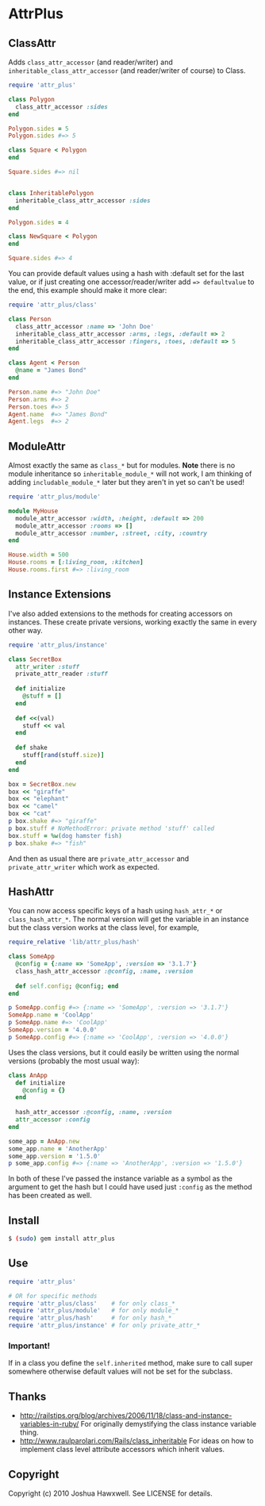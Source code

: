 # AttrPlus

## ClassAttr

Adds `class_attr_accessor` (and reader/writer) and `inheritable_class_attr_accessor` (and
reader/writer of course) to Class.

``` ruby
require 'attr_plus'

class Polygon
  class_attr_accessor :sides
end

Polygon.sides = 5
Polygon.sides #=> 5

class Square < Polygon
end

Square.sides #=> nil


class InheritablePolygon
  inheritable_class_attr_accessor :sides
end

Polygon.sides = 4

class NewSquare < Polygon
end

Square.sides #=> 4
```

You can provide default values using a hash with :default set for the last value, or if just
creating one accessor/reader/writer add `=> defaultvalue` to the end, this example should
make it more clear:

``` ruby
require 'attr_plus/class'

class Person
  class_attr_accessor :name => 'John Doe'
  inheritable_class_attr_accessor :arms, :legs, :default => 2
  inheritable_class_attr_accessor :fingers, :toes, :default => 5
end

class Agent < Person
  @name = "James Bond"
end  

Person.name #=> "John Doe"
Person.arms #=> 2
Person.toes #=> 5
Agent.name  #=> "James Bond"
Agent.legs  #=> 2
```
    

## ModuleAttr

Almost exactly the same as `class_*` but for modules. __Note__ there is no module inheritance
so `inheritable_module_*` will not work, I am thinking of adding `includable_module_*` later
but they aren't in yet so can't be used!

``` ruby
require 'attr_plus/module'

module MyHouse
  module_attr_accessor :width, :height, :default => 200
  module_attr_accessor :rooms => []
  module_attr_accessor :number, :street, :city, :country
end

House.width = 500
House.rooms = [:living_room, :kitchen]
House.rooms.first #=> :living_room
```
    

## Instance Extensions

I've also added extensions to the methods for creating accessors on instances. These create
private versions, working exactly the same in every other way.

``` ruby
require 'attr_plus/instance'

class SecretBox
  attr_writer :stuff
  private_attr_reader :stuff
  
  def initialize
    @stuff = []
  end
  
  def <<(val)
    stuff << val
  end
  
  def shake
    stuff[rand(stuff.size)]
  end
end

box = SecretBox.new
box << "giraffe"
box << "elephant"
box << "camel"
box << "cat"
p box.shake #=> "giraffe"
p box.stuff # NoMethodError: private method 'stuff' called
box.stuff = %w(dog hamster fish)
p box.shake #=> "fish"
```

And then as usual there are `private_attr_accessor` and `private_attr_writer` which work
as expected.
    

## HashAttr

You can now access specific keys of a hash using `hash_attr_*` or `class_hash_attr_*`. The
normal version will get the variable in an instance but the class version works at the class
level, for example,

``` ruby
require_relative 'lib/attr_plus/hash'

class SomeApp
  @config = {:name => 'SomeApp', :version => '3.1.7'}
  class_hash_attr_accessor :@config, :name, :version
  
  def self.config; @config; end
end

p SomeApp.config #=> {:name => 'SomeApp', :version => '3.1.7'}
SomeApp.name = 'CoolApp'
p SomeApp.name #=> 'CoolApp'
SomeApp.version = '4.0.0'
p SomeApp.config #=> {:name => 'CoolApp', :version => '4.0.0'}
```

Uses the class versions, but it could easily be written using the normal versions (probably
the most usual way):

``` ruby
class AnApp
  def initialize
    @config = {}
  end
  
  hash_attr_accessor :@config, :name, :version
  attr_accessor :config
end

some_app = AnApp.new
some_app.name = 'AnotherApp'
some_app.version = '1.5.0'
p some_app.config #=> {:name => 'AnotherApp', :version => '1.5.0'}
```

In both of these I've passed the instance variable as a symbol as the argument to get the hash
but I could have used just `:config` as the method has been created as well.


## Install

``` bash
$ (sudo) gem install attr_plus
```
    

## Use

``` ruby
require 'attr_plus'

# OR for specific methods
require 'attr_plus/class'    # for only class_*
require 'attr_plus/module'   # for only module_*
require 'attr_plus/hash'     # for only hash_*
require 'attr_plus/instance' # for only private_attr_*
```
        

### Important!

If in a class you define the `self.inherited` method, make sure to call super 
somewhere otherwise default values will not be set for the subclass.
    

## Thanks

- <http://railstips.org/blog/archives/2006/11/18/class-and-instance-variables-in-ruby/>
  For originally demystifying the class instance variable thing.
- <http://www.raulparolari.com/Rails/class_inheritable> For ideas on how to implement 
  class level attribute accessors which inherit values.


## Copyright

Copyright (c) 2010 Joshua Hawxwell. See LICENSE for details.